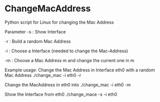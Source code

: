 # ChangeMacAddress
Python script for Linux for changing the Mac Address

Parameter
-s  : Show Interface 

-r  : Build a random Mac Address

-i  : Choose a Interface (needed to change the Mac-Address)

-m  : Choose a Mac Address m and change the current one in m

Example usage:
Change the Mac Address in Interface eth0 with a random Mac Address
./change_mac -i eth0 -r

Change the MacAddress in eth0 into <MacAddress>
./change_mac -i eth0 -m <MacAddress>

Show the Interface from eth0
./change_mace -s -i eth0

  

